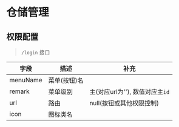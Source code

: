 # 仓储管理

## 权限配置
> `/login` 接口

| 字段     | 描述         | 补充                            |
| -------- | ------------ | ------------------------------- |
| menuName | 菜单(按钮)名 |                                 |
| remark   | 菜单级别     | 主(对应url为''), 数值对应主`id` |
| url      | 路由         | null(按钮或其他权限控制)        |
| icon     | 图标类名     |                                 |